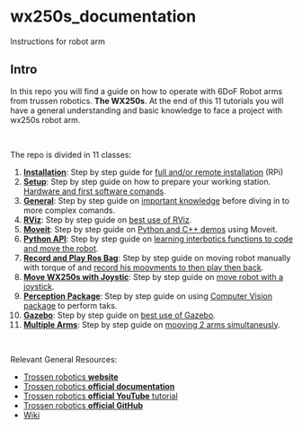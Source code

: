 # wx250s_documentation
Instructions for robot arm

## Intro

In this repo you will find a guide on how to operate with 6DoF Robot arms from trussen robotics. **The WX250s**. At the end of this 11 tutorials you will have a general understanding and basic knowledge to face a project with wx250s robot arm.

<br>

The repo is divided in 11 classes:

1. [<u>**Installation**</u>](..\1-Installation.md): Step by step guide for <u>full and/or remote installation</u> (RPi)
2. [<u>**Setup**</u>](\2-SetUp.md): Step by step guide on how to prepare your working station. <u>Hardware and first software comands</u>.
3. [<u>**General**</u>](\3-General.md): Step by step guide on <u>important knowledge</u> before diving in to more complex comands.
4. [<u>**RViz**</u>](\4-RViz.md): Step by step guide on <u>best use of RViz</u>.
5. [<u>**Moveit**</u>](\5-Moveit.md): Step by step guide on <u>Python and C++ demos</u> using Moveit.
6. [<u>**Python API**</u>](\6-PythonAPI.md): Step by step guide on <u>learning interbotics functions to code and move the robot</u>.
7. [<u>**Record and Play Ros Bag**</u>](\7-RecordPlayBag.md): Step by step guide on moving robot manually with torque of and <u>record his moovments to then play then back</u>.
8. [<u>**Move WX250s with Joystic**</u>](\8-UseJoystick.md): Step by step guide on <u>move robot with a joystick</u>.
9. [<u>**Perception Package**</u>](\9-PerceptionPackage): Step by step guide on using <u>Computer Vision package</u> to perform taks.
10. [<u>**Gazebo**</u>](\10-Gazebo): Step by step guide on <u>best use of Gazebo</u>.
11. [<u>**Multiple Arms**</u>](\11-MultipleArms): Step by step guide on <u>mooving 2 arms simultaneusly</u>.

<br>

Relevant General Resources:
- [Trossen robotics **website**](https://linktr.ee/interbotix)
- [Trossen robotics **official documentation**](https://docs.trossenrobotics.com/interbotix_xsarms_docs/)
- [Trossen robotics **official YouTube** tutorial](https://www.youtube.com/playlist?list=PL8X3t2QTE54sMTCF59t0pTFXgAmdf0Y9t)
- [Trossen robotics **official GitHub**](https://github.com/Interbotix/interbotix_ros_manipulators/tree/main/interbotix_ros_xsarms)
- [Wiki](http://wiki.ros.org/xseries_arms)
